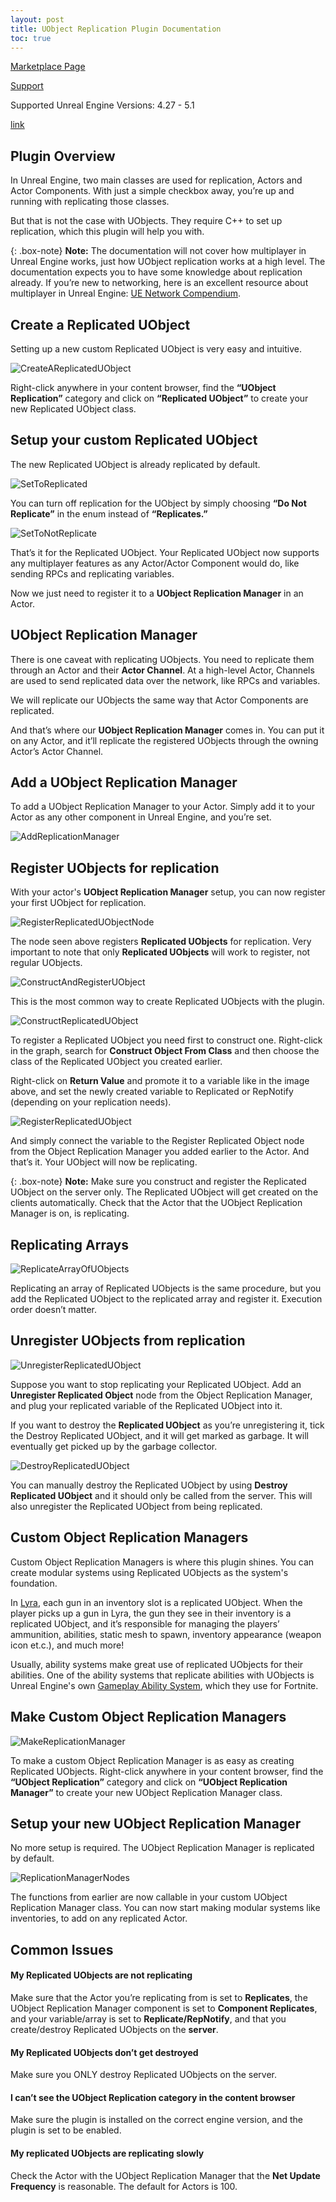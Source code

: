 ```yaml
---
layout: post
title: UObject Replication Plugin Documentation
toc: true
---
```


[Marketplace Page](https://www.unrealengine.com/marketplace/en-US/product/34834b25f9b94125a015342fb3fae218)

[Support](https://discord.gg/NenE6EptdD)

Supported Unreal Engine Versions: 4.27 - 5.1

[link](##1-Plugin-Overview)

## Plugin Overview

In Unreal Engine, two main classes are used for replication, Actors and Actor Components. With just a simple checkbox away, you’re up and running with replicating those classes.

But that is not the case with UObjects. They require C++ to set up replication, which this plugin will help you with.

{: .box-note}
**Note:** The documentation will not cover how multiplayer in Unreal Engine works, just how UObject replication works at a high level. The documentation expects you to have some knowledge about replication already. If you’re new to networking, here is an excellent resource about multiplayer in Unreal Engine: [UE Network Compendium](https://cedric-neukirchen.net/Downloads/Compendium/UE4_Network_Compendium_by_Cedric_eXi_Neukirchen.pdf).


## Create a Replicated UObject

Setting up a new custom Replicated UObject is very easy and intuitive.

![CreateAReplicatedUObject](https://raw.githubusercontent.com/OlssonDev/olssondev.github.io/master/assets/img/CreateAReplicatedUObject.png)

Right-click anywhere in your content browser, find the **“UObject Replication”** category and click on **“Replicated UObject”** to create your new Replicated UObject class.

## Setup your custom Replicated UObject

The new Replicated UObject is already replicated by default.

![SetToReplicated](https://raw.githubusercontent.com/OlssonDev/olssondev.github.io/master/assets/img/SetToReplicated.png)

You can turn off replication for the UObject by simply choosing **“Do Not Replicate”** in the enum instead of **“Replicates.”**

![SetToNotReplicate](https://raw.githubusercontent.com/OlssonDev/olssondev.github.io/master/assets/img/SetToNotReplicate.png)

That’s it for the Replicated UObject. Your Replicated UObject now supports any multiplayer features as any Actor/Actor Component would do, like sending RPCs and replicating variables. 

Now we just need to register it to a **UObject Replication Manager** in an Actor.

## UObject Replication Manager

There is one caveat with replicating UObjects. You need to replicate them through an Actor and their **Actor Channel**. At a high-level Actor, Channels are used to send replicated data over the network, like RPCs and variables. 

We will replicate our UObjects the same way that Actor Components are replicated. 

And that’s where our **UObject Replication Manager** comes in. You can put it on any Actor, and it’ll replicate the registered UObjects through the owning Actor’s Actor Channel.

## Add a UObject Replication Manager

To add a UObject Replication Manager to your Actor. Simply add it to your Actor as any other component in Unreal Engine, and you’re set.

![AddReplicationManager](https://raw.githubusercontent.com/OlssonDev/olssondev.github.io/master/assets/img/AddReplicationManager.png)

## Register UObjects for replication

With your actor's **UObject Replication Manager** setup, you can now register your first UObject for replication.

![RegisterReplicatedUObjectNode](https://raw.githubusercontent.com/OlssonDev/olssondev.github.io/master/assets/img/RegisterReplicatedUObjectNode.png)

The node seen above registers **Replicated UObjects** for replication. Very important to note that only **Replicated UObjects** will work to register, not regular UObjects.

![ConstructAndRegisterUObject](https://raw.githubusercontent.com/OlssonDev/olssondev.github.io/master/assets/img/ConstructAndRegisterUObject.png)

This is the most common way to create Replicated UObjects with the plugin.

![ConstructReplicatedUObject](https://raw.githubusercontent.com/OlssonDev/olssondev.github.io/master/assets/img/ConstructReplicatedUObject.png)

To register a Replicated UObject you need first to construct one. Right-click in the graph, search for **Construct Object From Class** and then choose the class of the Replicated UObject you created earlier.

Right-click on **Return Value** and promote it to a variable like in the image above, and set the newly created variable to Replicated or RepNotify (depending on your replication needs).

![RegisterReplicatedUObject](https://raw.githubusercontent.com/OlssonDev/olssondev.github.io/master/assets/img/RegisterReplicatedUObject.png)

And simply connect the variable to the Register Replicated Object node from the Object Replication Manager you added earlier to the Actor. And that’s it. Your UObject will now be replicating.

{: .box-note}
**Note:** Make sure you construct and register the Replicated UObject on the server only. The Replicated UObject will get created on the clients automatically. Check that the Actor that the UObject Replication Manager is on, is replicating. 

## Replicating Arrays

![ReplicateArrayOfUObjects](https://raw.githubusercontent.com/OlssonDev/olssondev.github.io/master/assets/img/ReplicatingArray.png)

Replicating an array of Replicated UObjects is the same procedure, but you add the Replicated UObject to the replicated array and register it. Execution order doesn’t matter.

## Unregister UObjects from replication

![UnregisterReplicatedUObject](https://raw.githubusercontent.com/OlssonDev/olssondev.github.io/master/assets/img/UnregisterReplicatedUObject.png)

Suppose you want to stop replicating your Replicated UObject. Add an **Unregister Replicated Object** node from the Object Replication Manager, and plug your replicated variable of the Replicated UObject into it. 

If you want to destroy the **Replicated UObject** as you’re unregistering it, tick the Destroy Replicated UObject, and it will get marked as garbage. It will eventually get picked up by the garbage collector.

![DestroyReplicatedUObject](https://raw.githubusercontent.com/OlssonDev/olssondev.github.io/master/assets/img/DestroyReplicatedUObject.png)

You can manually destroy the Replicated UObject by using **Destroy Replicated UObject** and it should only be called from the server. This will also unregister the Replicated UObject from being replicated.

## Custom Object Replication Managers

Custom Object Replication Managers is where this plugin shines. You can create modular systems using Replicated UObjects as the system's foundation. 

In [Lyra](https://dev.epicgames.com/community/learning/paths/Z4/lyra-starter-game), each gun in an inventory slot is a replicated UObject. When the player picks up a gun in Lyra, the gun they see in their inventory is a replicated UObject, and it’s responsible for managing the players’ ammunition, abilities, static mesh to spawn, inventory appearance (weapon icon et.c.), and much more!

Usually, ability systems make great use of replicated UObjects for their abilities. One of the ability systems that replicate abilities with UObjects is Unreal Engine's own [Gameplay Ability System](https://docs.unrealengine.com/5.0/en-US/gameplay-ability-system-for-unreal-engine/), which they use for Fortnite.

## Make Custom Object Replication Managers

![MakeReplicationManager](https://raw.githubusercontent.com/OlssonDev/olssondev.github.io/master/assets/img/MakeCustomReplicationManager.png)

To make a custom Object Replication Manager is as easy as creating Replicated UObjects. Right-click anywhere in your content browser, find the  **“UObject Replication”** category and click on **“UObject Replication Manager”** to create your new UObject Replication Manager class.

## Setup your new UObject Replication Manager

No more setup is required. The UObject Replication Manager is replicated by default.

![ReplicationManagerNodes](https://raw.githubusercontent.com/OlssonDev/olssondev.github.io/master/assets/img/ReplicationManagerNodes.png)

The functions from earlier are now callable in your custom UObject Replication Manager class. You can now start making modular systems like inventories, to add on any replicated Actor.

## Common Issues

#### My Replicated UObjects are not replicating

Make sure that the Actor you’re replicating from is set to **Replicates**, the UObject Replication Manager component is set to **Component Replicates**, and your variable/array is set to **Replicate/RepNotify**, and that you create/destroy Replicated UObjects on the **server**.

#### My Replicated UObjects don’t get destroyed

Make sure you ONLY destroy Replicated UObjects on the server.

#### I can’t see the UObject Replication category in the content browser

Make sure the plugin is installed on the correct engine version, and the plugin is set to be enabled.

#### My replicated UObjects are replicating slowly

Check the Actor with the UObject Replication Manager that the **Net Update Frequency** is reasonable. The default for Actors is 100.



